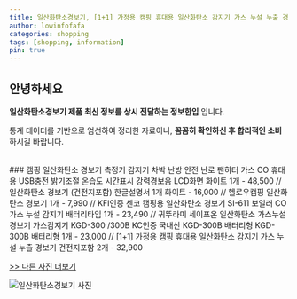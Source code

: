 ```yaml
---
title: 일산화탄소경보기, [1+1] 가정용 캠핑 휴대용 일산화탄소 감지기 가스 누설 누출 경보기 건전지포함 2개
author: lowinfofafa
categories: shopping
tags: [shopping, information]
pin: true
---
```


## 안녕하세요

**일산화탄소경보기 제품 최신 정보를 상시 전달하는 정보한입** 입니다.

통계 데이터를 기반으로 엄선하여 정리한 자료이니, **꼼꼼히 확인하신 후 합리적인 소비**하시길 바랍니다.

<br >
### 캠핑 일산화탄소 경보기 측정기 감지기 차박 난방 안전 난로 팬히터 가스 CO 휴대용 USB충전 밝기조절 온습도 시간표시 강력경보음 LCD화면 화이트 1개 - 48,500 // 일산화탄소 경보기 (건전지포함) 한글설명서 1개 화이트 - 16,000 // 헬로우캠핑 일산화탄소 경보기 1개 - 7,990 // KFI인증 센코 캠핑용 일산화탄소 경보기 SI-611 보일러 CO 가스 누설 감지기 배터리타입 1개 - 23,490 // 귀뚜라미 세이프온 일산화탄소 가스누설 경보기 가스감지기 KGD-300 /300B KC인증 국내산 KGD-300B 배터리형 KGD-300B 배터리형 1개 - 23,000 // [1+1] 가정용 캠핑 휴대용 일산화탄소 감지기 가스 누설 누출 경보기 건전지포함 2개 - 32,900

[>> 다른 사진 더보기](https://chengsprint.mycafe24.com/30%eb%8c%80-%eb%82%a8%ec%9e%90%ea%b0%80-%eb%a7%8e%ec%9d%b4-%ea%b5%ac%eb%a7%a4%ed%95%9c-%ec%9d%bc%ec%82%b0%ed%99%94%ed%83%84%ec%86%8c%ea%b2%bd%eb%b3%b4%ea%b8%b0-best-10-%eb%b9%84%ea%b5%90/)

![일산화탄소경보기 사진](https://thumbnail7.coupangcdn.com/thumbnails/remote/230x230ex/image/vendor_inventory/1c28/9c61f9b9599fa4e689aba9980433228f0ca0279cb22fdbd1d762290d7259.jpg)
                                